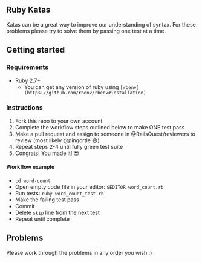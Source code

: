 ## Ruby Katas

Katas can be a great way to improve our understanding of syntax.
For these problems please try to solve them by passing one test at a time.

## Getting started

### Requirements

- Ruby 2.7+
  - You can get any version of ruby using `[rbenv](https://github.com/rbenv/rbenv#installation)`

### Instructions

1. Fork this repo to your own account
2. Complete the workflow steps outlined below to make ONE test pass
3. Make a pull request and assign to someone in @RailsQuest/reviewers to review (most likely @pingortle 😄)
4. Repeat steps 2-4 until fully green test suite
5. Congrats! You made it! 😎

#### Workflow example
- `cd word-count`
- Open empty code file in your editor: `$EDITOR word_count.rb`
- Run tests: `ruby word_count_test.rb`
- Make the failing test pass
- Commit
- Delete `skip` line from the next test
- Repeat until complete

## Problems
Please work through the problems in any order you wish :)
